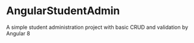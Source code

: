 # AngularStudentAdmin
A simple student administration project with basic CRUD and validation by Angular 8
